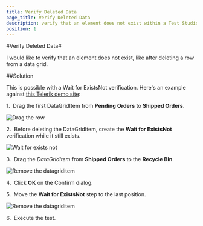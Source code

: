 ```yaml
---
title: Verify Deleted Data
page_title: Verify Deleted Data
description: verify that an element does not exist within a Test Studio test
position: 1
---
```

#Verify Deleted Data#

I would like to verify that an element does not exist, like after deleting a row from a data grid.

##Solution

This is possible with a Wait for ExistsNot verification. Here's an example against <a href="http://demos.telerik.com/aspnet-ajax/grid/examples/columns-rows/rows/drag-and-drop/defaultcs.aspx" target="_blank">this Telerik demo site</a>:

1.&nbsp; Drag the first DataGridItem from **Pending Orders** to **Shipped Orders**.

![Drag the row][1]

2.&nbsp; Before deleting the DataGridItem, create the **Wait for ExistsNot** verification while it still exists.

![Wait for exists not][2]

3.&nbsp; Drag the *DataGridItem* from **Shipped Orders** to the **Recycle Bin**.

![Remove the datagriditem][3]

4.&nbsp; Click **OK** on the Confirm dialog.

5.&nbsp; Move the **Wait for ExistsNot** step to the last position.

![Remove the datagriditem][4]

6.&nbsp; Execute the test.

[1]: /img/knowledge-base/verification-kb/verify-deleted-data/fig1.png
[2]: /img/knowledge-base/verification-kb/verify-deleted-data/fig2.png
[3]: /img/knowledge-base/verification-kb/verify-deleted-data/fig3.png
[4]: /img/knowledge-base/verification-kb/verify-deleted-data/fig4.png